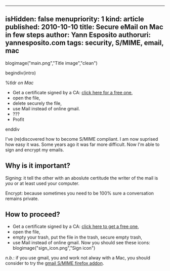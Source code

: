 -----
isHidden:       false
menupriority:   1
kind:           article
published: 2010-10-10
title: Secure eMail on Mac in few steps
author: Yann Esposito
authoruri: yannesposito.com
tags:  security, S/MIME, email, mac
-----

blogimage("main.png","Title image","clean")

begindiv(intro)

%tldr _on Mac_

- Get a certificate signed by a CA: [click here for a free one](http://www.instantssl.com/ssl-certificate-products/free-email-certificate.html),
- open the file,
- delete securely the file,
- use Mail instead of online gmail.
- ???
- Profit

enddiv

I've (re)discovered how to become S/MIME compliant. 
I am now suprised how easy it was. 
Some years ago it was far more difficult.
Now I'm able to sign and encrypt my emails.

## Why is it important?

Signing: it tell the other with an aboslute certitude the writer of the mail is _you_ or at least used your computer.

Encrypt: because sometimes you need to be 100% sure a conversation remains private.

## How to proceed?

- Get a certificate signed by a CA: [click here to get a free one](http://www.instantssl.com/ssl-certificate-products/free-email-certificate.html),
- open the file,
- empty your trash, put the file in the trash, secure empty trash,
- use Mail instead of online gmail.
  Now you should see these icons: 
  blogimage("sign_icon.png","Sign icon")

_n.b._: if you use gmail, you and work not alway with a Mac, you should consider to try the [gmail S/MIME firefox addon](https://addons.mozilla.org/firefox/addon/592).

